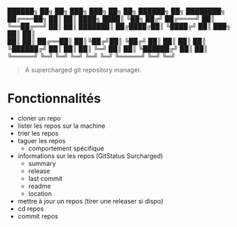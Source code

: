 
  ██████╗  ██╗  ██╗     ███╗   ███╗ ██╗   ██╗      ██████╗  ██╗ ████████╗
 ██╔═══██╗ ██║  ██║     ████╗ ████║ ╚██╗ ██╔╝     ██╔════╝  ██║ ╚══██╔══╝
 ██║   ██║ ███████║     ██╔████╔██║  ╚████╔╝      ██║  ███╗ ██║    ██║   
 ██║   ██║ ██╔══██║     ██║╚██╔╝██║   ╚██╔╝       ██║   ██║ ██║    ██║   
 ╚██████╔╝ ██║  ██║     ██║ ╚═╝ ██║    ██║        ╚██████╔╝ ██║    ██║   
  ╚═════╝  ╚═╝  ╚═╝     ╚═╝     ╚═╝    ╚═╝         ╚═════╝  ╚═╝    ╚═╝   


> A supercharged git repository manager.

# Fonctionnalités

- cloner un repo
- lister les repos sur la machine
- trier les repos
- taguer les repos
  - comportement spécifique
- informations sur les repos (GitStatus Surcharged)
  - summary
  - release
  - last commit
  - readme
  - location
- mettre à jour un repos (tirer une releaser si dispo)
- cd repos
- commit repos
